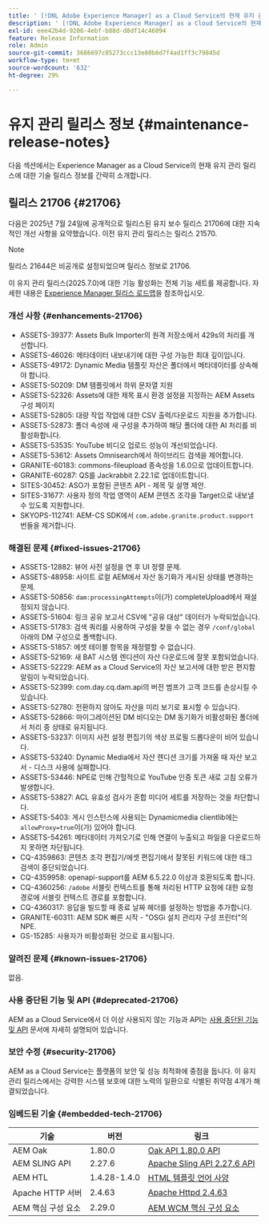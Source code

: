 ```yaml
---
title: ' [!DNL Adobe Experience Manager] as a Cloud Service의 현재 유지 관리 릴리스 정보입니다.'
description: ' [!DNL Adobe Experience Manager] as a Cloud Service의 현재 유지 관리 릴리스 정보입니다.'
exl-id: eee42b4d-9206-4ebf-b88d-d8df14c46094
feature: Release Information
role: Admin
source-git-commit: 3686697c85273ccc13e80b8d7f4ad1ff3c79845d
workflow-type: tm+mt
source-wordcount: '632'
ht-degree: 29%

---
```



# 유지 관리 릴리스 정보 {#maintenance-release-notes}

다음 섹션에서는 Experience Manager as a Cloud Service의 현재 유지 관리 릴리스에 대한 기술 릴리스 정보를 간략히 소개합니다.

## 릴리스 21706 {#21706}

다음은 2025년 7월 24일에 공개적으로 릴리스된 유지 보수 릴리스 21706에 대한 지속적인 개선 사항을 요약했습니다. 이전 유지 관리 릴리스는 릴리스 21570.

>[!NOTE]
>
>릴리스 21644은 비공개로 설정되었으며 릴리스 정보로 21706.

이 유지 관리 릴리스(2025.7.0)에 대한 기능 활성화는 전체 기능 세트를 제공합니다. 자세한 내용은 [Experience Manager 릴리스 로드맵](https://experienceleague.adobe.com/ko/docs/experience-manager-release-information/aem-release-updates/update-releases-roadmap)을 참조하십시오.

### 개선 사항 {#enhancements-21706}

* ASSETS-39377: Assets Bulk Importer의 원격 저장소에서 429s의 처리를 개선합니다.
* ASSETS-46026: 메타데이터 내보내기에 대한 구성 가능한 최대 깊이입니다.
* ASSETS-49172: Dynamic Media 템플릿 자산은 폴더에서 메타데이터를 상속해야 합니다.
* ASSETS-50209: DM 템플릿에서 하위 문자열 지원
* ASSETS-52326: Assets에 대한 제목 표시 환경 설정을 지정하는 AEM Assets 구성 페이지
* ASSETS-52805: 대량 작업 작업에 대한 CSV 출력/다운로드 지원을 추가합니다.
* ASSETS-52873: 폴더 속성에 새 구성을 추가하여 해당 폴더에 대한 AI 처리를 비활성화합니다.
* ASSETS-53535: YouTube 비디오 업로드 성능이 개선되었습니다.
* ASSETS-53612: Assets Omnisearch에서 하이브리드 검색을 제어합니다.
* GRANITE-60183: commons-fileupload 종속성을 1.6.0으로 업데이트합니다.
* GRANITE-60287: QS를 Jackrabbit 2.22.1로 업데이트합니다.
* SITES-30452: ASO가 포함된 콘텐츠 API - 제목 및 설명 제안.
* SITES-31677: 사용자 정의 작업 영역이 AEM 콘텐츠 조각을 Target으로 내보낼 수 있도록 지원합니다.
* SKYOPS-112741: AEM-CS SDK에서 `com.adobe.granite.product.support` 번들을 제거합니다.

### 해결된 문제 {#fixed-issues-21706}

* ASSETS-12882: 뷰어 사전 설정을 연 후 UI 정렬 문제.
* ASSETS-48958: 사이트 로컬 AEM에서 자산 동기화가 게시된 상태를 변경하는 문제.
* ASSETS-50856: `dam:processingAttempts`이(가) completeUpload에서 재설정되지 않습니다.
* ASSETS-51604: 링크 공유 보고서 CSV에 &quot;공유 대상&quot; 데이터가 누락되었습니다.
* ASSETS-51783: 검색 쿼리를 사용하여 구성을 찾을 수 없는 경우 `/conf/global` 아래의 DM 구성으로 폴백합니다.
* ASSETS-51857: 에셋 테이블 항목을 재정렬할 수 없습니다.
* ASSETS-52169: 새 BAT 시스템 렌디션이 자산 다운로드에 잘못 포함되었습니다.
* ASSETS-52229: AEM as a Cloud Service의 자산 보고서에 대한 받은 편지함 알림이 누락되었습니다.
* ASSETS-52399: com.day.cq.dam.api의 버전 범프가 고객 코드를 손상시킬 수 있습니다.
* ASSETS-52780: 전환하지 않아도 자산을 미리 보기로 표시할 수 있습니다.
* ASSETS-52866: 마이그레이션된 DM 비디오는 DM 동기화가 비활성화된 폴더에서 처리 중 상태로 유지됩니다.
* ASSETS-53237: 이미지 사전 설정 편집기의 색상 프로필 드롭다운이 비어 있습니다.
* ASSETS-53240: Dynamic Media에서 자산 렌디션 크기를 가져올 때 자산 보고서 - 디스크 사용에 실패합니다.
* ASSETS-53446: NPE로 인해 간헐적으로 YouTube 인증 토큰 새로 고침 오류가 발생합니다.
* ASSETS-53827: ACL 유효성 검사가 혼합 미디어 세트를 저장하는 것을 차단합니다.
* ASSETS-5403: 게시 인스턴스에 사용되는 Dynamicmedia clientlib에는 `allowProxy=true`이(가) 있어야 합니다.
* ASSETS-54261: 메타데이터 가져오기로 인해 연결이 누출되고 파일을 다운로드하지 못하면 차단됩니다.
* CQ-4359863: 콘텐츠 조각 편집기/에셋 편집기에서 잘못된 키워드에 대한 태그 검색이 중단되었습니다.
* CQ-4359958: openapi-support를 AEM 6.5.22.0 이상과 호환되도록 합니다.
* CQ-4360256: `/adobe` 서블릿 컨텍스트를 통해 처리된 HTTP 요청에 대한 요청 경로에 서블릿 컨텍스트 경로를 포함합니다.
* CQ-4360317: 응답을 빌드할 때 종료 날짜 헤더를 설정하는 방법을 추가합니다.
* GRANITE-60311: AEM SDK 빠른 시작 - &quot;OSGi 설치 관리자 구성 프린터&quot;의 NPE.
* GS-15285: 사용자가 비활성화된 것으로 표시됩니다.

### 알려진 문제 {#known-issues-21706}

없음.

### 사용 중단된 기능 및 API {#deprecated-21706}

AEM as a Cloud Service에서 더 이상 사용되지 않는 기능과 API는 [사용 중단된 기능 및 API](/help/release-notes/deprecated-removed-features.md) 문서에 자세히 설명되어 있습니다.

### 보안 수정 {#security-21706}

AEM as a Cloud Service는 플랫폼의 보안 및 성능 최적화에 중점을 둡니다. 이 유지 관리 릴리스에서는 강력한 시스템 보호에 대한 노력의 일환으로 식별된 취약점 4개가 해결되었습니다.

### 임베드된 기술 {#embedded-tech-21706}

| 기술 | 버전 | 링크 |
|---|---|---|
| AEM Oak | 1.80.0 | [Oak API 1.80.0 API](https://www.javadoc.io/doc/org.apache.jackrabbit/oak-api/1.80/index.html) |
| AEM SLING API | 2.27.6 | [Apache Sling API 2.27.6 API](https://www.javadoc.io/doc/org.apache.sling/org.apache.sling.api/latest/index.html) |
| AEM HTL | 1.4.28-1.4.0 | [HTML 템플릿 언어 사양](https://github.com/adobe/htl-spec) |
| Apache HTTP 서버 | 2.4.63 | [Apache Httpd 2.4.63](https://github.com/apache/httpd/blob/2.4.63/CHANGES) |
| AEM 핵심 구성 요소 | 2.29.0 | [AEM WCM 핵심 구성 요소](https://github.com/adobe/aem-core-wcm-components) |

